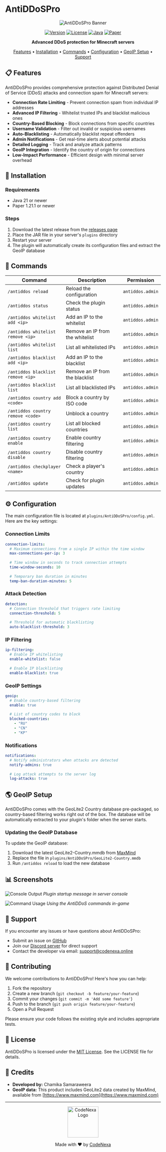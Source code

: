 # AntiDDoSPro

<div align="center">

![AntiDDoSPro Banner](https://i.imgur.com/placeholder.png)

[![Version](https://img.shields.io/github/v/release/teaminfinitydev/AntiDDoSPro?style=flat-square)](https://github.com/teaminfinitydev/AntiDDoSPro/releases)
[![License](https://img.shields.io/github/license/teaminfinitydev/AntiDDoSPro?style=flat-square)](LICENSE)
[![Java](https://img.shields.io/badge/Java-21-orange.svg?style=flat-square)](https://www.oracle.com/java/)
[![Paper](https://img.shields.io/badge/Paper-1.21.1-blue.svg?style=flat-square)](https://papermc.io/)

**Advanced DDoS protection for Minecraft servers**

[Features](#-features) • 
[Installation](#-installation) • 
[Commands](#-commands) • 
[Configuration](#-configuration) • 
[GeoIP Setup](#-geoip-setup) • 
[Support](#-support)

</div>

## 📋 Features

AntiDDoSPro provides comprehensive protection against Distributed Denial of Service (DDoS) attacks and connection spam for Minecraft servers:

- **Connection Rate Limiting** - Prevent connection spam from individual IP addresses
- **Advanced IP Filtering** - Whitelist trusted IPs and blacklist malicious ones
- **Country-Based Blocking** - Block connections from specific countries
- **Username Validation** - Filter out invalid or suspicious usernames
- **Auto-Blacklisting** - Automatically blacklist repeat offenders
- **Admin Notifications** - Get real-time alerts about potential attacks
- **Detailed Logging** - Track and analyze attack patterns
- **GeoIP Integration** - Identify the country of origin for connections
- **Low-Impact Performance** - Efficient design with minimal server overhead

## 💾 Installation

### Requirements
- Java 21 or newer
- Paper 1.21.1 or newer

### Steps
1. Download the latest release from the [releases page](https://github.com/teaminfinitydev/AntiDDoSPro/releases)
2. Place the JAR file in your server's `plugins` directory
3. Restart your server
4. The plugin will automatically create its configuration files and extract the GeoIP database

## 🔧 Commands

| Command | Description | Permission |
|---------|-------------|------------|
| `/antiddos reload` | Reload the configuration | `antiddos.admin` |
| `/antiddos status` | Check the plugin status | `antiddos.admin` |
| `/antiddos whitelist add <ip>` | Add an IP to the whitelist | `antiddos.admin` |
| `/antiddos whitelist remove <ip>` | Remove an IP from the whitelist | `antiddos.admin` |
| `/antiddos whitelist list` | List all whitelisted IPs | `antiddos.admin` |
| `/antiddos blacklist add <ip>` | Add an IP to the blacklist | `antiddos.admin` |
| `/antiddos blacklist remove <ip>` | Remove an IP from the blacklist | `antiddos.admin` |
| `/antiddos blacklist list` | List all blacklisted IPs | `antiddos.admin` |
| `/antiddos country add <code>` | Block a country by ISO code | `antiddos.admin` |
| `/antiddos country remove <code>` | Unblock a country | `antiddos.admin` |
| `/antiddos country list` | List all blocked countries | `antiddos.admin` |
| `/antiddos country enable` | Enable country filtering | `antiddos.admin` |
| `/antiddos country disable` | Disable country filtering | `antiddos.admin` |
| `/antiddos checkplayer <name>` | Check a player's country | `antiddos.admin` |
| `/antiddos update` | Check for plugin updates | `antiddos.admin` |

## ⚙️ Configuration

The main configuration file is located at `plugins/AntiDDoSPro/config.yml`. Here are the key settings:

### Connection Limits
```yaml
connection-limits:
  # Maximum connections from a single IP within the time window
  max-connections-per-ip: 3
  
  # Time window in seconds to track connection attempts
  time-window-seconds: 10
  
  # Temporary ban duration in minutes
  temp-ban-duration-minutes: 5
```

### Attack Detection
```yaml
detection:
  # Connection threshold that triggers rate limiting
  connection-threshold: 5
  
  # Threshold for automatic blacklisting
  auto-blacklist-threshold: 3
```

### IP Filtering
```yaml
ip-filtering:
  # Enable IP whitelisting
  enable-whitelist: false
  
  # Enable IP blacklisting
  enable-blacklist: true
```

### GeoIP Settings
```yaml
geoip:
  # Enable country-based filtering
  enable: true
  
  # List of country codes to block
  blocked-countries:
    - "RU"
    - "CN"
    - "KP"
```

### Notifications
```yaml
notifications:
  # Notify administrators when attacks are detected
  notify-admins: true
  
  # Log attack attempts to the server log
  log-attacks: true
```

## 🌎 GeoIP Setup

AntiDDoSPro comes with the GeoLite2 Country database pre-packaged, so country-based filtering works right out of the box. The database will be automatically extracted to your plugin's folder when the server starts.

### Updating the GeoIP Database

To update the GeoIP database:

1. Download the latest GeoLite2-Country.mmdb from [MaxMind](https://dev.maxmind.com/geoip/geolite2-free-geolocation-data)
2. Replace the file in `plugins/AntiDDoSPro/GeoLite2-Country.mmdb`
3. Run `/antiddos reload` to load the new database

## 📊 Screenshots

![Console Output](https://i.imgur.com/placeholder.png)
*Plugin startup message in server console*

![Command Usage](https://i.imgur.com/placeholder.png)
*Using the AntiDDoS commands in-game*

## 🔔 Support

If you encounter any issues or have questions about AntiDDoSPro:

- Submit an issue on [GitHub](https://github.com/teaminfinitydev/AntiDDoSPro/issues)
- Join our [Discord server](https://codenexa.online/developers) for direct support
- Contact the developer via email: support@codenexa.online

## 👥 Contributing

We welcome contributions to AntiDDoSPro! Here's how you can help:

1. Fork the repository
2. Create a new branch (`git checkout -b feature/your-feature`)
3. Commit your changes (`git commit -m 'Add some feature'`)
4. Push to the branch (`git push origin feature/your-feature`)
5. Open a Pull Request

Please ensure your code follows the existing style and includes appropriate tests.

## 📄 License

AntiDDoSPro is licensed under the [MIT License](LICENSE). See the LICENSE file for details.

## 👏 Credits

- **Developed by:** Chamika Samaraweera
- **GeoIP data:** This product includes GeoLite2 data created by MaxMind, available from [https://www.maxmind.com](https://www.maxmind.com)

---

<div align="center">
  <img src="https://i.imgur.com/placeholder.png" width="100" alt="CodeNexa Logo">
  <p>Made with ❤️ by <a href="https://codenexa.online">CodeNexa</a></p>
</div>
